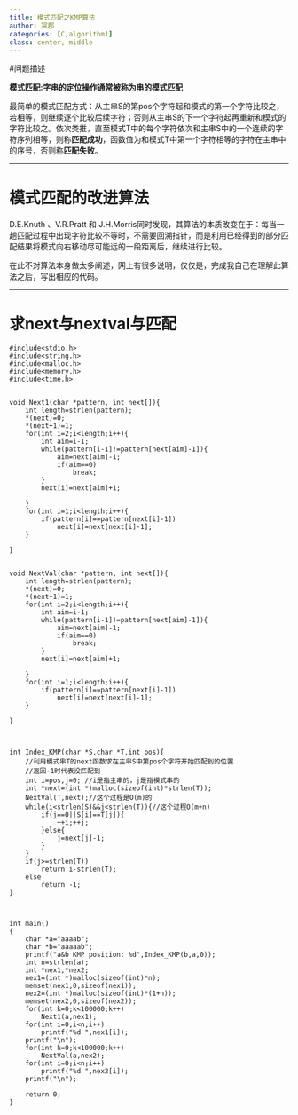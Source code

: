 ```yaml
---
title: 模式匹配之KMP算法
author: 冥郡
categories: [C,algorithm1]
class: center, middle
---
```


#问题描述

**模式匹配:**字串的定位操作通常被称为串的**模式匹配**

最简单的模式匹配方式：从主串S的第pos个字符起和模式的第一个字符比较之，若相等，则继续逐个比较后续字符；否则从主串S的下一个字符起再重新和模式的字符比较之。依次类推，直至模式T中的每个字符依次和主串S中的一个连续的字符序列相等，则称**匹配成功**，函数值为和模式T中第一个字符相等的字符在主串中的序号，否则称**匹配失败**。

---

# 模式匹配的改进算法

D.E.Knuth 、V.R.Pratt 和 J.H.Morris同时发现，其算法的本质改变在于：每当一趟匹配过程中出现字符比较不等时，不需要回溯指针，而是利用已经得到的部分匹配结果将模式向右移动尽可能远的一段距离后，继续进行比较。

在此不对算法本身做太多阐述，网上有很多说明，仅仅是，完成我自己在理解此算法之后，写出相应的代码。

---

# 求next与nextval与匹配


```{c}
#include<stdio.h>
#include<string.h>
#include<malloc.h>
#include<memory.h>
#include<time.h>


void Next1(char *pattern, int next[]){
	int length=strlen(pattern);
	*(next)=0;
	*(next+1)=1;
	for(int i=2;i<length;i++){
		int aim=i-1;
		while(pattern[i-1]!=pattern[next[aim]-1]){
			aim=next[aim]-1;
			if(aim==0)
				break;
		}
		next[i]=next[aim]+1;
		
	}
	for(int i=1;i<length;i++){
		if(pattern[i]==pattern[next[i]-1])
			next[i]=next[next[i]-1];
	}

}


void NextVal(char *pattern, int next[]){
	int length=strlen(pattern);
	*(next)=0;
	*(next+1)=1;
	for(int i=2;i<length;i++){
		int aim=i-1;
		while(pattern[i-1]!=pattern[next[aim]-1]){
			aim=next[aim]-1;
			if(aim==0)
				break;
		}
		next[i]=next[aim]+1;
		
	}
	for(int i=1;i<length;i++){
		if(pattern[i]==pattern[next[i]-1])
			next[i]=next[next[i]-1];
	}

}



int Index_KMP(char *S,char *T,int pos){
	//利用模式串T的next函数求在主串S中第pos个字符开始匹配到的位置
	//返回-1时代表没匹配到
	int i=pos,j=0; //i是指主串的，j是指模式串的
	int *next=(int *)malloc(sizeof(int)*strlen(T));
	NextVal(T,next);//这个过程是O(m)的
	while(i<strlen(S)&&j<strlen(T)){//这个过程O(m+n)
		if(j==0||S[i]==T[j]){
			++i;++j;
		}else{
			j=next[j]-1;
		}
	}
	if(j>=strlen(T))
		return i-strlen(T);
	else
		return -1;
}



int main()
{
	char *a="aaaab";
	char *b="aaaaab";
	printf("a&b KMP position: %d",Index_KMP(b,a,0));
	int n=strlen(a);
	int *nex1,*nex2;
	nex1=(int *)malloc(sizeof(int)*n);
	memset(nex1,0,sizeof(nex1));
	nex2=(int *)malloc(sizeof(int)*(1+n));
	memset(nex2,0,sizeof(nex2));
	for(int k=0;k<100000;k++)
		Next1(a,nex1);
	for(int i=0;i<n;i++)
		printf("%d ",nex1[i]);
	printf("\n");
	for(int k=0;k<100000;k++)
		NextVal(a,nex2);
	for(int i=0;i<n;i++)
		printf("%d ",nex2[i]);
	printf("\n");
	
	return 0;
}

```